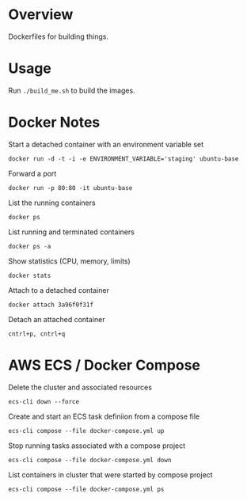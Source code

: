 # Overview

Dockerfiles for building things.

# Usage

Run `./build_me.sh` to build the images.

# Docker Notes

Start a detached container with an environment variable set

    docker run -d -t -i -e ENVIRONMENT_VARIABLE='staging' ubuntu-base

Forward a port

    docker run -p 80:80 -it ubuntu-base

List the running containers

    docker ps

List running and terminated containers

    docker ps -a

Show statistics (CPU, memory, limits)

    docker stats

Attach to a detached container

    docker attach 3a96f0f31f

Detach an attached container

    cntrl+p, cntrl+q

# AWS ECS / Docker Compose

Delete the cluster and associated resources

    ecs-cli down --force

Create and start an ECS task definiion from a compose file

    ecs-cli compose --file docker-compose.yml up

Stop running tasks associated with a compose project

    ecs-cli compose --file docker-compose.yml down

List containers in cluster that were started by compose project

    ecs-cli compose --file docker-compose.yml ps
